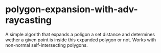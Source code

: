# polygon-expansion-with-adv-raycasting
A simple algorith that expands a poligon a set distance and determines wether a given point is inside this expanded polygon or not.
Works with non-normal self-intersecting polygons.
